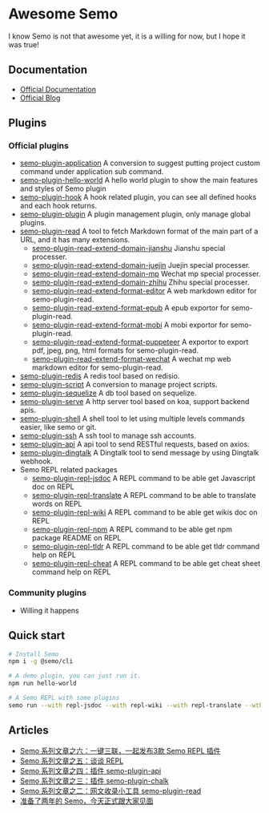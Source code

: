 # Awesome Semo

I know Semo is not that awesome yet, it is a willing for now, but I hope it was true!

## Documentation
* [Official Documentation](https://semo.js.org)
* [Official Blog](https://semojs.github.io/blog)

## Plugins

### Official plugins
* [semo-plugin-application](https://www.npmjs.com/package/semo-plugin-application) A conversion to suggest putting project custom command under application sub command.
* [semo-plugin-hello-world](https://www.npmjs.com/package/semo-plugin-hello-world) A hello world plugin to show the main features and styles of Semo plugin
* [semo-plugin-hook](https://www.npmjs.com/package/semo-plugin-hook) A hook related plugin, you can see all defined hooks and each hook returns.
* [semo-plugin-plugin](https://www.npmjs.com/package/semo-plugin-plugin) A plugin management plugin, only manage global plugins.
* [semo-plugin-read](https://www.npmjs.com/package/semo-plugin-read) A tool to fetch Markdown format of the main part of a URL, and it has many extensions.
  * [semo-plugin-read-extend-domain-jianshu](https://www.npmjs.com/package/semo-plugin-read-extend-domain-jianshu) Jianshu special processer.
  * [semo-plugin-read-extend-domain-juejin](https://www.npmjs.com/package/semo-plugin-read-extend-domain-juejin) Juejin special processer.
  * [semo-plugin-read-extend-domain-mp](https://www.npmjs.com/package/semo-plugin-read-extend-domain-mp) Wechat mp special processer.
  * [semo-plugin-read-extend-domain-zhihu](https://www.npmjs.com/package/semo-plugin-read-extend-domain-zhihu) Zhihu special processer.
  * [semo-plugin-read-extend-format-editor](https://www.npmjs.com/package/semo-plugin-read-extend-format-editor) A web markdown editor for semo-plugin-read.
  * [semo-plugin-read-extend-format-epub](https://www.npmjs.com/package/semo-plugin-read-extend-format-epub) A epub exportor for semo-plugin-read.
  * [semo-plugin-read-extend-format-mobi](https://www.npmjs.com/package/semo-plugin-read-extend-format-mobi) A mobi exportor for semo-plugin-read.
  * [semo-plugin-read-extend-format-puppeteer](https://www.npmjs.com/package/semo-plugin-read-extend-format-puppeteer) A exportor to export pdf, jpeg, png, html formats for semo-plugin-read.
  * [semo-plugin-read-extend-format-wechat](https://www.npmjs.com/package/semo-plugin-read-extend-format-wechat) A wechat mp web markdown editor for semo-plugin-read.
* [semo-plugin-redis](https://www.npmjs.com/package/semo-plugin-redis) A redis tool based on redisio.
* [semo-plugin-script](https://www.npmjs.com/package/semo-plugin-script) A conversion to manage project scripts.
* [semo-plugin-sequelize](https://www.npmjs.com/package/semo-plugin-sequelize) A db tool based on sequelize.
* [semo-plugin-serve](https://www.npmjs.com/package/semo-plugin-serve) A http server tool based on koa, support backend apis.
* [semo-plugin-shell](https://www.npmjs.com/package/semo-plugin-shell) A shell tool to let using multiple levels commands easier, like semo or git.
* [semo-plugin-ssh](https://www.npmjs.com/package/semo-plugin-ssh) A ssh tool to manage ssh accounts.
* [semo-plugin-api](https://www.npmjs.com/package/semo-plugin-api) A api tool to send RESTful requests, based on axios.
* [semo-plugin-dingtalk](https://www.npmjs.com/package/semo-plugin-dingtalk) A Dingtalk tool to send message by using Dingtalk webhook.
* Semo REPL related packages
  * [semo-plugin-repl-jsdoc](https://www.npmjs.com/package/semo-plugin-repl-jsdoc) A REPL command to be able get Javascript doc on REPL
  * [semo-plugin-repl-translate](https://www.npmjs.com/package/semo-plugin-repl-translate) A REPL command to be able to translate words on REPL
  * [semo-plugin-repl-wiki](https://www.npmjs.com/package/semo-plugin-repl-wiki) A REPL command to be able get wikis doc on REPL
  * [semo-plugin-repl-npm](https://www.npmjs.com/package/semo-plugin-repl-npm) A REPL command to be able get npm package README on REPL
  * [semo-plugin-repl-tldr](https://www.npmjs.com/package/semo-plugin-repl-tldr) A REPL command to be able get tldr command help on REPL
  * [semo-plugin-repl-cheat](https://www.npmjs.com/package/semo-plugin-repl-cheat) A REPL command to be able get cheat sheet command help on REPL

### Community plugins
* Willing it happens

## Quick start

```bash
# Install Semo
npm i -g @semo/cli

# A demo plugin, you can just run it.
npm run hello-world

# A Semo REPL with some plugins
semo run --with repl-jsdoc --with repl-wiki --with repl-translate --wth repl-npm --with repl-tldr --with repl-sheet --with repl-hint -- repl
```

## Articles
* [Semo 系列文章之六：一键三联，一起发布3款 Semo REPL 插件](https://juejin.im/post/6856365440177405959)
* [Semo 系列文章之五：谈谈 REPL](https://juejin.im/post/5f1afca4e51d45347500ca3a)
* [Semo 系列文章之四：插件 semo-plugin-api](https://juejin.im/post/5f13b2a9f265da22da54cebc)
* [Semo 系列文章之三：插件 semo-plugin-chalk](https://juejin.im/post/5f0809ba5188252e6c60e935)
* [Semo 系列文章之二：网文收录小工具 semo-plugin-read](https://juejin.im/post/5ee983c5f265da76f30e7245)
* [准备了两年的 Semo，今天正式跟大家见面](https://juejin.im/post/5ee45c5f51882542fc62643f)
